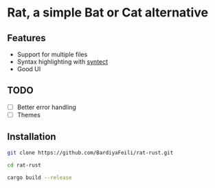 # Rat, a simple Bat or Cat alternative

## Features

- Support for multiple files
- Syntax highlighting with [syntect](https://github.com/trishume/syntect)
- Good UI

## TODO

- [ ] Better error handling
- [ ] Themes

## Installation

```bash
git clone https://github.com/BardiyaFeili/rat-rust.git

cd rat-rust

cargo build --release
```
